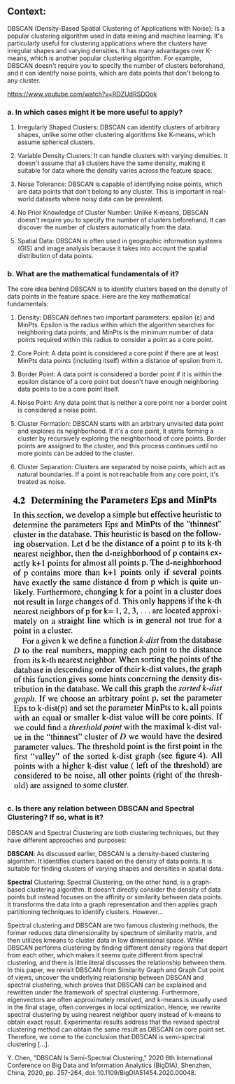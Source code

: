 ## Context:

DBSCAN (Density-Based Spatial Clustering of Applications with Noise): Is a popular clustering algorithm used in data mining and machine learning. It's particularly useful for clustering applications where the clusters have irregular shapes and varying densities. It has many advantages over K-means, which is another popular clustering algorithm. For example, DBSCAN doesn't require you to specify the number of clusters beforehand, and it can identify noise points, which are data points that don't belong to any cluster.

https://www.youtube.com/watch?v=RDZUdRSDOok

### a. In which cases might it be more useful to apply?

1. Irregularly Shaped Clusters: DBSCAN can identify clusters of arbitrary shapes, unlike some other clustering algorithms like K-means, which assume spherical clusters.

2. Variable Density Clusters: It can handle clusters with varying densities. It doesn't assume that all clusters have the same density, making it suitable for data where the density varies across the feature space.

3. Noise Tolerance: DBSCAN is capable of identifying noise points, which are data points that don't belong to any cluster. This is important in real-world datasets where noisy data can be prevalent.

4. No Prior Knowledge of Cluster Number: Unlike K-means, DBSCAN doesn't require you to specify the number of clusters beforehand. It can discover the number of clusters automatically from the data.

5. Spatial Data: DBSCAN is often used in geographic information systems (GIS) and image analysis because it takes into account the spatial distribution of data points.

### b. What are the mathematical fundamentals of it?

The core idea behind DBSCAN is to identify clusters based on the density of data points in the feature space. Here are the key mathematical fundamentals:

1. Density: DBSCAN defines two important parameters: epsilon (ε) and MinPts. Epsilon is the radius within which the algorithm searches for neighboring data points, and MinPts is the minimum number of data points required within this radius to consider a point as a core point.

2. Core Point: A data point is considered a core point if there are at least MinPts data points (including itself) within a distance of epsilon from it.

3. Border Point: A data point is considered a border point if it is within the epsilon distance of a core point but doesn't have enough neighboring data points to be a core point itself.

4. Noise Point: Any data point that is neither a core point nor a border point is considered a noise point.

5. Cluster Formation: DBSCAN starts with an arbitrary unvisited data point and explores its neighborhood. If it's a core point, it starts forming a cluster by recursively exploring the neighborhood of core points. Border points are assigned to the cluster, and this process continues until no more points can be added to the cluster.

6. Cluster Separation: Clusters are separated by noise points, which act as natural boundaries. If a point is not reachable from any core point, it's treated as noise.

![Alt text](image.png)

### c. Is there any relation between DBSCAN and Spectral Clustering? If so, what is it?

DBSCAN and Spectral Clustering are both clustering techniques, but they have different approaches and purposes:

**DBSCAN**: As discussed earlier, DBSCAN is a density-based clustering algorithm. It identifies clusters based on the density of data points. It is suitable for finding clusters of varying shapes and densities in spatial data.

**Spectral** Clustering: Spectral Clustering, on the other hand, is a graph-based clustering algorithm. It doesn't directly consider the density of data points but instead focuses on the affinity or similarity between data points. It transforms the data into a graph representation and then applies graph partitioning techniques to identify clusters. However...

Spectral clustering and DBSCAN are two famous clustering methods, the former reduces data dimensionality by spectrum of similarity matrix, and then utilizes kmeans to cluster data in low dimensional space. While DBSCAN performs clustering by finding different density regions that depart from each other, which makes it seems quite different from spectral clustering, and there is little literal discusses the relationship between them. In this paper, we revisit DBSCAN from Similarity Graph and Graph Cut point of views, uncover the underlying relationship between DBSCAN and spectral clustering, which proves that DBSCAN can be explained and rewritten under the framework of spectral clustering. Furthermore, eigenvectors are often approximately resolved, and k-means is usually used in the final stage, often converges in local optimization. Hence, we rewrite spectral clustering by using nearest neighbor query instead of k-means to obtain exact result. Experimental results address that the revised spectral clustering method can obtain the same result as DBSCAN on core point set. Therefore, we come to the conclusion that DBSCAN is semi-spectral clustering [...].

Y. Chen, "DBSCAN Is Semi-Spectral Clustering," 2020 6th International Conference on Big Data and Information Analytics (BigDIA), Shenzhen, China, 2020, pp. 257-264, doi: 10.1109/BigDIA51454.2020.00048.
